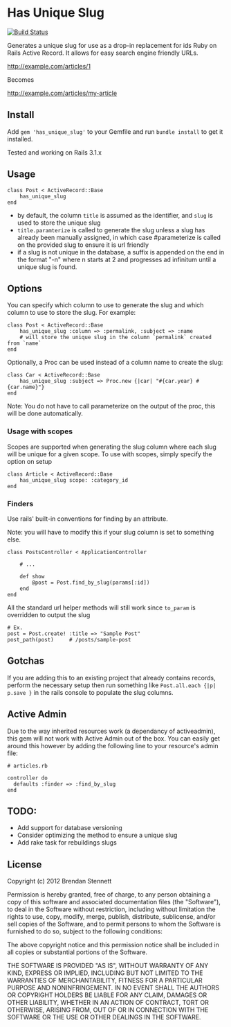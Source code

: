 # Has Unique Slug
[![Build Status](https://secure.travis-ci.org/HuffMoody/has_unique_slug.png)](http://travis-ci.org/HuffMoody/has_unique_slug)

Generates a unique slug for use as a drop-in replacement for ids Ruby on Rails Active Record.  It allows for easy search
engine friendly URLs.

http://example.com/articles/1

Becomes

http://example.com/articles/my-article

## Install

Add `gem 'has_unique_slug'` to your Gemfile and run `bundle install` to get it installed.

Tested and working on Rails 3.1.x

## Usage

	class Post < ActiveRecord::Base
		has_unique_slug
	end

- by default, the column `title` is assumed as the identifier, and `slug` is used to store the unique slug
- `title.paramterize` is called to generate the slug unless a slug has already been manually assigned, in which case #parameterize is called on the provided slug to ensure it is url friendly
- if a slug is not unique in the database, a suffix is appended on the end in the format "-n" where n starts at 2 and progresses ad infinitum until a unique slug is found.

## Options

You can specify which column to use to generate the slug and which column to use to store the slug. For example:

	class Post < ActiveRecord::Base
		has_unique_slug :column => :permalink, :subject => :name
		# will store the unique slug in the column `permalink` created from `name`
	end	

Optionally, a Proc can be used instead of a column name to create the slug:

    class Car < ActiveRecord::Base
        has_unique_slug :subject => Proc.new {|car| "#{car.year} #{car.name}"}
    end
Note: You do not have to call parameterize on the output of the proc, this will be done automatically.

### Usage with scopes

Scopes are supported when generating the slug column where each slug will be unique for a given scope.  To use with scopes, 
simply specify the option on setup

    class Article < ActiveRecord::Base
        has_unique_slug scope: :category_id
    end

### Finders

Use rails' built-in conventions for finding by an attribute.

Note: you will have to modify this if your slug column is set to something else.

    class PostsController < ApplicationController
        
        # ...
        
        def show
            @post = Post.find_by_slug(params[:id])
        end
    end     

All the standard url helper methods will still work since `to_param`  is overridden to output the slug
    
    # Ex.
    post = Post.create! :title => "Sample Post"
    post_path(post)     # /posts/sample-post


## Gotchas

If you are adding this to an existing project that already contains records, perform the necessary setup then run something like `Post.all.each {|p| p.save }` in the rails console to populate the slug columns.

## Active Admin

Due to the way inherited resources work (a dependancy of activeadmin), this gem will not work with Active Admin out of the box.  You can easily get around this however by adding the following line to your resource's admin file:

    # articles.rb
    
    controller do
      defaults :finder => :find_by_slug
    end

## TODO:

- Add support for database versioning
- Consider optimizing the method to ensure a unique slug
- Add rake task for rebuildings slugs

## License

Copyright (c) 2012 Brendan Stennett

Permission is hereby granted, free of charge, to any person obtaining a copy of this software and associated documentation files (the "Software"), to deal in the Software without restriction, including without limitation the rights to use, copy, modify, merge, publish, distribute, sublicense, and/or sell copies of the Software, and to permit persons to whom the Software is furnished to do so, subject to the following conditions:

The above copyright notice and this permission notice shall be included in all copies or substantial portions of the Software.

THE SOFTWARE IS PROVIDED "AS IS", WITHOUT WARRANTY OF ANY KIND, EXPRESS OR IMPLIED, INCLUDING BUT NOT LIMITED TO THE WARRANTIES OF MERCHANTABILITY, FITNESS FOR A PARTICULAR PURPOSE AND NONINFRINGEMENT. IN NO EVENT SHALL THE AUTHORS OR COPYRIGHT HOLDERS BE LIABLE FOR ANY CLAIM, DAMAGES OR OTHER LIABILITY, WHETHER IN AN ACTION OF CONTRACT, TORT OR OTHERWISE, ARISING FROM, OUT OF OR IN CONNECTION WITH THE SOFTWARE OR THE USE OR OTHER DEALINGS IN THE SOFTWARE.
